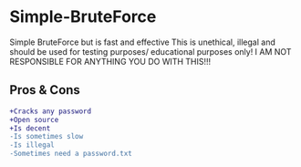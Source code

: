 # Simple-BruteForce
Simple BruteForce but is fast and effective 
This is unethical, illegal and should be used for testing purposes/ educational purposes only! 
I AM NOT RESPONSIBLE FOR ANYTHING YOU DO WITH THIS!!!

## Pros & Cons
```diff
+Cracks any password
+Open source
+Is decent
-Is sometimes slow
-Is illegal
-Sometimes need a password.txt
```
